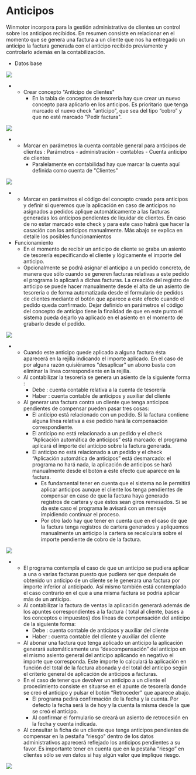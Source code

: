 # Anticipos

Winmotor incorpora para la gestión administrativa de clientes un control sobre los anticipos recibidos. En resumen consiste en relacionar en el momento que se genera una factura a un cliente que nos ha entregado un anticipo la factura generada con el anticipo recibido previamente y controlarlo además en la contabilización.

* Datos base

![](../../../.gitbook/assets/image%20%28131%29.png)

* * Crear concepto "Anticipo de clientes"
    * En la tabla de conceptos de tesorería hay que crear un nuevo concepto para aplicarlo en los anticipos. Es prioritario que tenga marcado el nuevo check "anticipo", que sea del tipo “cobro” y que no esté marcado "Pedir factura".

![](../../../.gitbook/assets/image%20%2843%29.png)

* * Marcar en parámetros la cuenta contable general para anticipos de clientes : Parámetros - administración - contables - Cuenta anticipo de clientes
    * Paralelamente en contabilidad hay que marcar la cuenta aquí definida como cuenta de "Clientes"

![](../../../.gitbook/assets/image%20%28122%29.png)

* * Marcar en parámetros el código del concepto creado para anticipos y definir si queremos que la aplicación en caso de anticipos no asignados a pedidos aplique automáticamente a las facturas generadas los anticipos pendientes de liquidar de clientes. En caso de no estar marcado este check y para este caso habrá que hacer la casación con los anticipos manualmente. Más abajo se explica en detalle los posibles funcionamientos
* Funcionamiento
  * En el momento de recibir un anticipo de cliente se graba un asiento de tesorería especificando el cliente y lógicamente el importe del anticipo.
  * Opcionalmente se podrá asignar el anticipo a un pedido concreto, de manera que sólo cuando se generen facturas relativas a este pedido el programa lo aplicará a dichas facturas. La creación del registro de anticipo se puede hacer manualmente desde el alta de un asiento de tesorería o de forma automatizada desde el formulario de pedidos de clientes mediante el botón que aparece a este efecto cuando el pedido queda confirmado. Dejar definido en parámetros el código del concepto de anticipo tiene la finalidad de que en este punto el sistema pueda dejarlo ya aplicado en el asiento en el momento de grabarlo desde el pedido.

![](../../../.gitbook/assets/image%20%28159%29.png)

* * Cuando este anticipo quede aplicado a alguna factura ésta aparecerá en la rejilla indicando el importe aplicado. En el caso de por alguna razón quisiéramos “desaplicar” un abono basta con eliminar la línea correspondiente en la rejilla.
  * Al contabilizar la tesorería se genera un asiento de la siguiente forma : 
    * Debe : cuenta contable relativa a la cuenta de tesorería
    * Haber : cuenta contable de anticipos y auxiliar del cliente
  * Al generar una factura contra un cliente que tenga anticipos pendientes de compensar pueden pasar tres cosas:
    * El anticipo está relacionado con un pedido. Si la factura contiene alguna línea relativa a ese pedido hará la compensación correspondiente.
    * El anticipo no está relacionado a un pedido y el check “Aplicación automática de anticipos” está marcado: el programa aplicará el importe del anticipo sobre la factura generada.
    * El anticipo no está relacionado a un pedido y el check “Aplicación automática de anticipos” está desmarcado: el programa no hará nada, la aplicación de anticipos se hará manualmente desde el botón a este efecto que aparece en la factura.
      * Es fundamental tener en cuenta que el sistema no le permitirá aplicar anticipos aunque el cliente los tenga pendientes de compensar en caso de que la factura haya generado registros de cartera y que éstos sean giros remesados. Si se da este caso el programa le avisará con un mensaje impidiendo continuar el proceso.
      * Por otro lado hay que tener en cuenta que en el caso de que la factura tenga registros de cartera generados y apliquemos manualmente un anticipo la cartera se recalculará sobre el importe pendiente de cobro de la factura.

![](../../../.gitbook/assets/image%20%28127%29.png)

* * El programa contempla el caso de que un anticipo se pudiera aplicar a una o varias facturas puesto que pudiera ser que después de obtenido un anticipo de un cliente se le generara una factura por importe inferior al anticipado. Así mismo también está contemplado el caso contrario en el que a una misma factura se podría aplicar más de un anticipo.
  * Al contabilizar la factura de ventas la aplicación generará además de los apuntes correspondientes a la factura \( total al cliente, bases a los conceptos e impuestos\) dos líneas de compensación del anticipo de la siguiente forma:
    * Debe : cuenta contable de anticipos y auxiliar del cliente
    * Haber : cuenta contable del cliente y auxiliar del cliente
  * Al abonar una factura que tenga aplicado un anticipo la aplicación generará automáticamente una “descompensación” del anticipo en el mismo asiento general del anticipo aplicando en negativo el importe que corresponda. Este importe lo calculará la aplicación en función del total de la factura abonada y del total del anticipo según el criterio general de aplicación de anticipos a facturas.
  * En el caso de tener que devolver un anticipo a un cliente el procedimiento consiste en situarse en el apunte de tesorería donde se creó el anticipo y pulsar el botón “Retroceder” que aparece abajo.
    * El programa pedirá confirmación de la fecha y la cuenta. Por defecto la fecha será la de hoy y la cuenta la misma desde la que se creó el anticipo.
    * Al confirmar el formulario  se creará un asiento de retrocesión en la fecha y cuenta indicada.
  * Al consultar la ficha de un cliente que tenga anticipos pendientes de compensar en la pestaña "riesgo" dentro de los datos administrativos aparecerá reflejado los  anticipos pendientes a su favor. Es importante tener en cuenta que en la pestaña “riesgo” en clientes sólo se ven datos si hay algún valor que implique riesgo.

![](../../../.gitbook/assets/image%20%2859%29.png)



